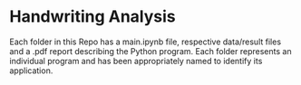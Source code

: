 # Handwriting Analysis

Each folder in this Repo has a main.ipynb file, respective data/result files and a .pdf report describing the Python program. Each folder represents an individual program and has been appropriately named to identify its application.
